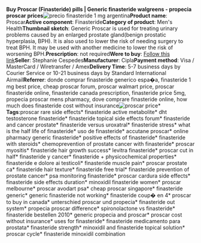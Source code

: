 **Buy Proscar (Finasteride) pills | Generic finasteride walgreens - propecia proscar prices**![precio finasteride 1 mg argentina](http://navidirect.org/promo/blisters/296x296/proscar.jpg)**Product name**: Proscar**Active component**: Finasteride**Category of product**: Men's Health**Thumbnail sketch**: Generic Proscar is used for treating urinary problems caused by an enlarged prostate gland(benign prostatic hyperplasia, BPH). It is also used to lower the risk of needing surgery to treat BPH. It may be used with another medicine to lower the risk of worsening BPH.**Prescription**: not required**Were to buy**: [Follow this link](http://exned.com/direct/search.php?sid=16&tds-key=proscar)**Seller**: Stephanie Cespedes**Manufacturer**: Cipla**Payment method**: Visa / MasterCard / Wiretransfer / Amex**Delivery Time**: 5-7 business days by Courier Service or 10-21 business days by Standard International Airmail**Referrer**: donde comprar finasteride generico espa�a, finasteride 1 mg best price, cheap proscar forum, proscar walmart price, proscar finasteride online, finasteride canada prescription, finasteride price 5mg, propecia proscar mens pharmacy, dove comprare finasteride online, how much does finasteride cost without insurance![proscar price](http://exned.com/promo/pills/proscar.jpg)*                                       **Tags**:proscar rare side effects* finasteride active metabolite* dht testosterone finasteride* finasteride topical side effects forum* finasteride and cancer prostate* finasteride versus uroxatral* finasteride stress* what is the half life of finasteride* uso de finasteride* accutane proscar* online pharmacy generic finasteride* positive effects of finasteride* finasteride with steroids* chemoprevention of prostate cancer with finasteride* proscar myositis* finasteride hair growth success* levitra finasteride* proscar cut in half* finasteride y cancer* finasteride + physicochemical properties* finasteride e dolore ai testicoli* finasteride muscle pain* proscar prostate ca* finasteride hair texture* finasteride free trial* finasteride prevention of prostate cancer* psa monitoring finasteride* proscar cardura side effects* finasteride side effects duration* minoxidil finasteride women* proscar melbourne* proscar avodart psa* cheap proscar singapore* finasteride generic* generic finasteride not working* finasteride coup� en 4* proscar to buy in canada* unterschied proscar und propecia* finasteride out system* propecia proscar difference* spironolactone vs finasteride* finasteride bestellen 2010* generic propecia and proscar* proscar cost without insurance* uses for finasteride* finasteride medicamento para prostata* finasteride strength* minoxidil and finasteride topical solution* proscar cycle* finasteride minoxidil combination
